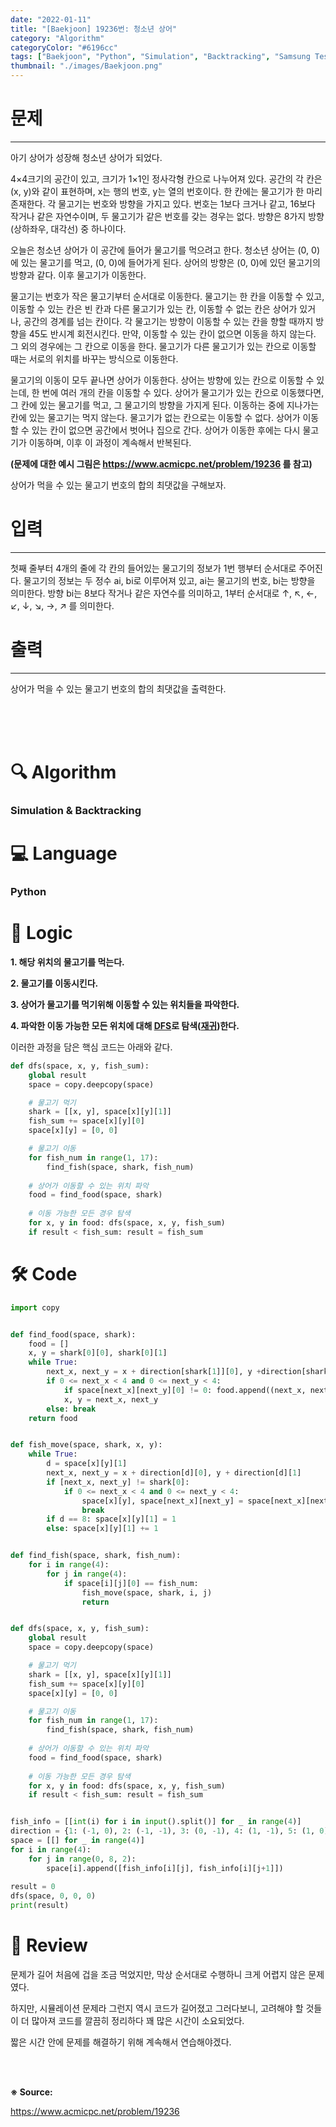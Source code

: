 ```yaml
---
date: "2022-01-11"
title: "[Baekjoon] 19236번: 청소년 상어"
category: "Algorithm"
categoryColor: "#6196cc"
tags: ["Baekjoon", "Python", "Simulation", "Backtracking", "Samsung Test"]
thumbnail: "./images/Baekjoon.png"
---
```


# 문제

<hr />

아기 상어가 성장해 청소년 상어가 되었다.

4×4크기의 공간이 있고, 크기가 1×1인 정사각형 칸으로 나누어져 있다. 공간의 각 칸은 (x, y)와 같이 표현하며, x는 행의 번호, y는 열의 번호이다. 한 칸에는 물고기가 한 마리 존재한다. 각 물고기는 번호와 방향을 가지고 있다. 번호는 1보다 크거나 같고, 16보다 작거나 같은 자연수이며, 두 물고기가 같은 번호를 갖는 경우는 없다. 방향은 8가지 방향(상하좌우, 대각선) 중 하나이다.

오늘은 청소년 상어가 이 공간에 들어가 물고기를 먹으려고 한다. 청소년 상어는 (0, 0)에 있는 물고기를 먹고, (0, 0)에 들어가게 된다. 상어의 방향은 (0, 0)에 있던 물고기의 방향과 같다. 이후 물고기가 이동한다.

물고기는 번호가 작은 물고기부터 순서대로 이동한다. 물고기는 한 칸을 이동할 수 있고, 이동할 수 있는 칸은 빈 칸과 다른 물고기가 있는 칸, 이동할 수 없는 칸은 상어가 있거나, 공간의 경계를 넘는 칸이다. 각 물고기는 방향이 이동할 수 있는 칸을 향할 때까지 방향을 45도 반시계 회전시킨다. 만약, 이동할 수 있는 칸이 없으면 이동을 하지 않는다. 그 외의 경우에는 그 칸으로 이동을 한다. 물고기가 다른 물고기가 있는 칸으로 이동할 때는 서로의 위치를 바꾸는 방식으로 이동한다.

물고기의 이동이 모두 끝나면 상어가 이동한다. 상어는 방향에 있는 칸으로 이동할 수 있는데, 한 번에 여러 개의 칸을 이동할 수 있다. 상어가 물고기가 있는 칸으로 이동했다면, 그 칸에 있는 물고기를 먹고, 그 물고기의 방향을 가지게 된다. 이동하는 중에 지나가는 칸에 있는 물고기는 먹지 않는다. 물고기가 없는 칸으로는 이동할 수 없다. 상어가 이동할 수 있는 칸이 없으면 공간에서 벗어나 집으로 간다. 상어가 이동한 후에는 다시 물고기가 이동하며, 이후 이 과정이 계속해서 반복된다.

**(문제에 대한 예시 그림은 https://www.acmicpc.net/problem/19236 를 참고)**

상어가 먹을 수 있는 물고기 번호의 합의 최댓값을 구해보자.

# 입력

<hr />

첫째 줄부터 4개의 줄에 각 칸의 들어있는 물고기의 정보가 1번 행부터 순서대로 주어진다. 물고기의 정보는 두 정수 ai, bi로 이루어져 있고, ai는 물고기의 번호, bi는 방향을 의미한다. 방향 bi는 8보다 작거나 같은 자연수를 의미하고, 1부터 순서대로 ↑, ↖, ←, ↙, ↓, ↘, →, ↗ 를 의미한다.

# 출력

<hr />

상어가 먹을 수 있는 물고기 번호의 합의 최댓값을 출력한다.

<br />
<br />
<br />

# 🔍 Algorithm

### Simulation & Backtracking

# 💻 Language

### Python

# 📍 Logic

**1. 해당 위치의 물고기를 먹는다.**

**2. 물고기를 이동시킨다.**

**3. 상어가 물고기를 먹기위해 이동할 수 있는 위치들을 파악한다.**

**4. 파악한 이동 가능한 모든 위치에 대해 <u>DFS</u>로 탐색(<u>재귀</u>)한다.**

이러한 과정을 담은 핵심 코드는 아래와 같다. 

```python
def dfs(space, x, y, fish_sum):
    global result
    space = copy.deepcopy(space)

    # 물고기 먹기
    shark = [[x, y], space[x][y][1]]
    fish_sum += space[x][y][0]
    space[x][y] = [0, 0]

    # 물고기 이동
    for fish_num in range(1, 17):
        find_fish(space, shark, fish_num)
    
    # 상어가 이동할 수 있는 위치 파악
    food = find_food(space, shark)
    
    # 이동 가능한 모든 경우 탐색
    for x, y in food: dfs(space, x, y, fish_sum)
    if result < fish_sum: result = fish_sum
```

# 🛠 Code

```python
import copy


def find_food(space, shark):
    food = []
    x, y = shark[0][0], shark[0][1]
    while True:
        next_x, next_y = x + direction[shark[1]][0], y +direction[shark[1]][1]
        if 0 <= next_x < 4 and 0 <= next_y < 4:
            if space[next_x][next_y][0] != 0: food.append((next_x, next_y))
            x, y = next_x, next_y
        else: break
    return food


def fish_move(space, shark, x, y):
    while True:
        d = space[x][y][1]
        next_x, next_y = x + direction[d][0], y + direction[d][1]
        if [next_x, next_y] != shark[0]:
            if 0 <= next_x < 4 and 0 <= next_y < 4:
                space[x][y], space[next_x][next_y] = space[next_x][next_y], space[x][y]
                break
        if d == 8: space[x][y][1] = 1
        else: space[x][y][1] += 1


def find_fish(space, shark, fish_num):
    for i in range(4):
        for j in range(4):
            if space[i][j][0] == fish_num:
                fish_move(space, shark, i, j) 
                return


def dfs(space, x, y, fish_sum):
    global result
    space = copy.deepcopy(space)

    # 물고기 먹기
    shark = [[x, y], space[x][y][1]]
    fish_sum += space[x][y][0]
    space[x][y] = [0, 0]

    # 물고기 이동
    for fish_num in range(1, 17):
        find_fish(space, shark, fish_num)
    
    # 상어가 이동할 수 있는 위치 파악
    food = find_food(space, shark)
    
    # 이동 가능한 모든 경우 탐색
    for x, y in food: dfs(space, x, y, fish_sum)
    if result < fish_sum: result = fish_sum


fish_info = [[int(i) for i in input().split()] for _ in range(4)]
direction = {1: (-1, 0), 2: (-1, -1), 3: (0, -1), 4: (1, -1), 5: (1, 0), 6: (1, 1), 7: (0, 1), 8: (-1, 1)}
space = [[] for _ in range(4)]
for i in range(4):
    for j in range(0, 8, 2):
        space[i].append([fish_info[i][j], fish_info[i][j+1]])
        
result = 0
dfs(space, 0, 0, 0)
print(result)
```

# 📝 Review

문제가 길어 처음에 겁을 조금 먹었지만, 막상 순서대로 수행하니 크게 어렵지 않은 문제였다.

하지만, 시뮬레이션 문제라 그런지 역시 코드가 길어졌고 그러다보니, 고려해야 할 것들이 더 많아져 코드를 깔끔히 정리하다 꽤 많은 시간이 소요되었다. 

짧은 시간 안에 문제를 해결하기 위해 계속해서 연습해야겠다.

<br />
<br />

**※ Source:**

https://www.acmicpc.net/problem/19236
